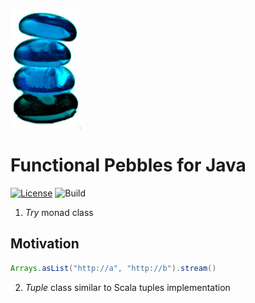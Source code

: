 ![Functional Pebbles Logo](functional-pebbles.jpg)
# Functional Pebbles for Java
[![License](https://img.shields.io/:license-MIT-blue.svg)](https://raw.githubusercontent.com/priimak/functional-pebbles/master/LICENSE)
![Build](https://github.com/priimak/functional-pebbles/workflows/Java%20CI%20with%20Gradle/badge.svg)
1. _Try_ monad class

Motivation
----------
```java
Arrays.asList("http://a", "http://b").stream()

```

2. _Tuple_ class similar to Scala tuples implementation
